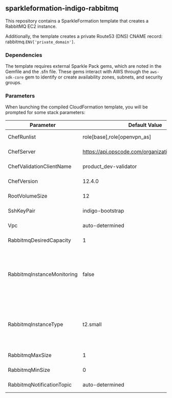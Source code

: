 ## sparkleformation-indigo-rabbitmq
This repository contains a SparkleFormation template that creates a RabbitMQ
EC2 instance.

Additionally, the template creates a private Route53 (DNS) CNAME record:
rabbitmq.`ENV['private_domain']`.

### Dependencies

The template requires external Sparkle Pack gems, which are noted in
the Gemfile and the .sfn file.  These gems interact with AWS through the
`aws-sdk-core` gem to identify or create  availability zones, subnets, and 
security groups.

### Parameters

When launching the compiled CloudFormation template, you will be prompted for
some stack parameters:

| Parameter | Default Value | Purpose |
|-----------|---------------|---------|
| ChefRunlist | role[base],role[openvpn_as] | No need to change |
| ChefServer | https://api.opscode.com/organizations/product_dev | No need to change |
| ChefValidationClientName | product_dev-validator | No need to change |
| ChefVersion | 12.4.0 | No need to change |
| RootVolumeSize | 12 | No need to change |
| SshKeyPair | indigo-bootstrap | No need to change |
| Vpc | auto-determined | No need to change |
| RabbitmqDesiredCapacity | 1 | No need to change |
| RabbitmqInstanceMonitoring | false | Set to true to enable detailed cloudwatch monitoring (additional costs incurred) |
| RabbitmqInstanceType | t2.small | Increase the instance size for more network throughput |
| RabbitmqMaxSize | 1 | No need to change |
| RabbitmqMinSize | 0 | No need to change |
| RabbitmqNotificationTopic | auto-determined | No need to change |
